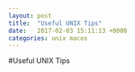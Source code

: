 ```yaml
---
layout: post
title:  "Useful UNIX Tips"
date:   2017-02-03 15:11:13 +0000
categories: unix macos
---
```


#Useful UNIX Tips

